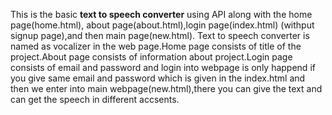 This is the basic **text to speech converter** using API along with the home page(home.html), about page(about.html),login page(index.html) (withput signup page),and then main page(new.html). Text to speech converter is named as vocalizer in the web page.Home page consists of title of the project.About page consists of information about project.Login page consists of email and password and login into webpage is only happend if you give same email and password which is given in the index.html and then we enter into main webpage(new.html),there you can give the text and can get the speech in different accsents.
